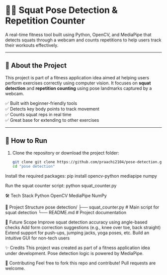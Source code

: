 # 🏋️‍♀️ Squat Pose Detection & Repetition Counter

A real-time fitness tool built using Python, OpenCV, and MediaPipe that detects squats through a webcam and counts repetitions to help users track their workouts effectively.

---

## 📌 About the Project

This project is part of a fitness application idea aimed at helping users perform exercises correctly using computer vision. It focuses on **squat detection** and **repetition counting** using pose landmarks captured by a webcam.

✅ Built with beginner-friendly tools  
✅ Detects key body points to track movement  
✅ Counts squat reps in real time  
✅ Great base for extending to other exercises

---

## 🚀 How to Run

1. Clone the repository or download the project folder:
   ```bash
   git clone git clone https://github.com/praachi2104/pose-detection.git
   cd "pose detection"

Install the required packages:
pip install opencv-python mediapipe numpy

Run the squat counter script:
python squat_counter.py

🛠️ Tech Stack
Python
OpenCV
MediaPipe
NumPy

📂 Project Structure
pose detection/
├── squat_counter.py       # Main script for squat detection
└── README.md              # Project documentation

🌱 Future Scope
Improve squat detection accuracy using angle-based checks
Add form correction suggestions (e.g., knee over toe, back straight)
Extend support for push-ups, jumping jacks, yoga poses, etc.
Build an intuitive GUI for non-tech users

✨ Credits
This project was created as part of a fitness application idea under development.
Pose detection logic is powered by MediaPipe.

🤝 Contributing
Feel free to fork this repo and contribute! Pull requests are welcome.